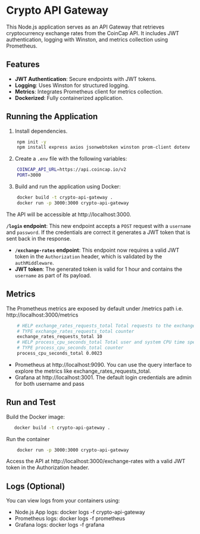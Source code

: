 # Crypto API Gateway

This Node.js application serves as an API Gateway that retrieves cryptocurrency exchange rates from the CoinCap API. It includes JWT authentication, logging with Winston, and metrics collection using Prometheus.

## Features
- **JWT Authentication**: Secure endpoints with JWT tokens.
- **Logging**: Uses Winston for structured logging.
- **Metrics**: Integrates Prometheus client for metrics collection.
- **Dockerized**: Fully containerized application.

## Running the Application

1. Install dependencies.
```bash
    npm init -y
    npm install express axios jsonwebtoken winston prom-client dotenv
```

2. Create a `.env` file with the following variables:
```bash
    COINCAP_API_URL=https://api.coincap.io/v2
    PORT=3000
```

3. Build and run the application using Docker:
```bash
    docker build -t crypto-api-gateway .
    docker run -p 3000:3000 crypto-api-gateway
```
The API will be accessible at http://localhost:3000.

**`/login` endpoint**: This new endpoint accepts a `POST` request with a `username` and `password`. If the credentials are correct it generates a JWT token that is sent back in the response.

- **`/exchange-rates` endpoint**: This endpoint now requires a valid JWT token in the `Authorization` header, which is validated by the `authMiddleware`.
- **JWT token**: The generated token is valid for 1 hour and contains the `username` as part of its payload.

## Metrics
The Prometheus metrics are exposed by default under /metrics path i.e. http://localhost:3000/metrics
```bash
    # HELP exchange_rates_requests_total Total requests to the exchange rates endpoint
    # TYPE exchange_rates_requests_total counter
    exchange_rates_requests_total 10
    # HELP process_cpu_seconds_total Total user and system CPU time spent in seconds
    # TYPE process_cpu_seconds_total counter
    process_cpu_seconds_total 0.0023
```
* Prometheus at http://localhost:9090. You can use the query interface to explore the metrics like exchange_rates_requests_total.
* Grafana at http://localhost:3001. The default login credentials are admin for both username and pass


## Run and Test

Build the Docker image:
```bash
   docker build -t crypto-api-gateway .
```

Run the container
```bash
    docker run -p 3000:3000 crypto-api-gateway
```

Access the API at http://localhost:3000/exchange-rates with a valid JWT token in the Authorization header.

## Logs (Optional)
You can view logs from your containers using:
* Node.js App logs: docker logs -f crypto-api-gateway
* Prometheus logs: docker logs -f prometheus
* Grafana logs: docker logs -f grafana